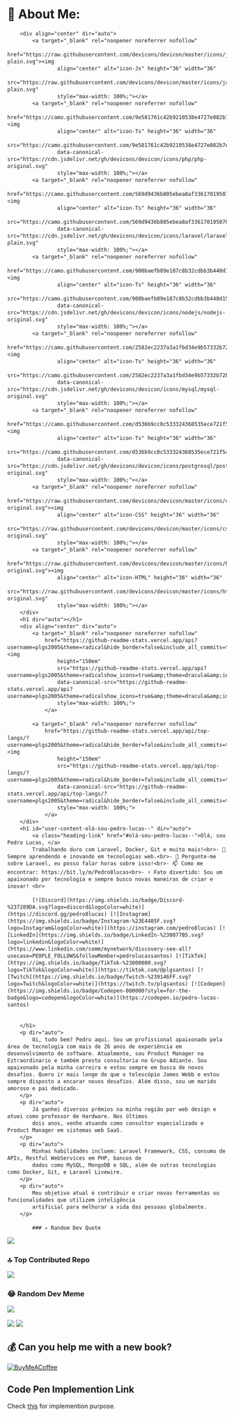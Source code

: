 # 💫 About Me:
        <div align="center" dir="auto">
            <a target="_blank" rel="noopener noreferrer nofollow"
                href="https://raw.githubusercontent.com/devicons/devicon/master/icons/javascript/javascript-plain.svg"><img
                    align="center" alt="icon-Js" height="36" width="36"
                    src="https://raw.githubusercontent.com/devicons/devicon/master/icons/javascript/javascript-plain.svg"
                    style="max-width: 100%;"></a>
            <a target="_blank" rel="noopener noreferrer nofollow"
                href="https://camo.githubusercontent.com/9e581761c42b9210538e4727e082b7e1db70a621da3481eb6a348bdb5257af70/68747470733a2f2f63646e2e6a7364656c6976722e6e65742f67682f64657669636f6e732f64657669636f6e2f69636f6e732f7068702f7068702d6f726967696e616c2e737667"><img
                    align="center" alt="icon-Ts" height="36" width="36"
                    src="https://camo.githubusercontent.com/9e581761c42b9210538e4727e082b7e1db70a621da3481eb6a348bdb5257af70/68747470733a2f2f63646e2e6a7364656c6976722e6e65742f67682f64657669636f6e732f64657669636f6e2f69636f6e732f7068702f7068702d6f726967696e616c2e737667"
                    data-canonical-src="https://cdn.jsdelivr.net/gh/devicons/devicon/icons/php/php-original.svg"
                    style="max-width: 100%;"></a>
            <a target="_blank" rel="noopener noreferrer nofollow"
                href="https://camo.githubusercontent.com/569d9436b805ebea8af336170195070fd7ad6b866459fb1208f260a4876981f7/68747470733a2f2f63646e2e6a7364656c6976722e6e65742f67682f64657669636f6e732f64657669636f6e2f69636f6e732f6c61726176656c2f6c61726176656c2d706c61696e2e737667"><img
                    align="center" alt="icon-Ts" height="36" width="36"
                    src="https://camo.githubusercontent.com/569d9436b805ebea8af336170195070fd7ad6b866459fb1208f260a4876981f7/68747470733a2f2f63646e2e6a7364656c6976722e6e65742f67682f64657669636f6e732f64657669636f6e2f69636f6e732f6c61726176656c2f6c61726176656c2d706c61696e2e737667"
                    data-canonical-src="https://cdn.jsdelivr.net/gh/devicons/devicon/icons/laravel/laravel-plain.svg"
                    style="max-width: 100%;"></a>
            <a target="_blank" rel="noopener noreferrer nofollow"
                href="https://camo.githubusercontent.com/900baefb89e187c8b32cdbb3b440d1502fe8f30a1a335cc5dc5868af0142f8b1/68747470733a2f2f63646e2e6a7364656c6976722e6e65742f67682f64657669636f6e732f64657669636f6e2f69636f6e732f6e6f64656a732f6e6f64656a732d6f726967696e616c2e737667"><img
                    align="center" alt="icon-Ts" height="36" width="36"
                    src="https://camo.githubusercontent.com/900baefb89e187c8b32cdbb3b440d1502fe8f30a1a335cc5dc5868af0142f8b1/68747470733a2f2f63646e2e6a7364656c6976722e6e65742f67682f64657669636f6e732f64657669636f6e2f69636f6e732f6e6f64656a732f6e6f64656a732d6f726967696e616c2e737667"
                    data-canonical-src="https://cdn.jsdelivr.net/gh/devicons/devicon/icons/nodejs/nodejs-original.svg"
                    style="max-width: 100%;"></a>
            <a target="_blank" rel="noopener noreferrer nofollow"
                href="https://camo.githubusercontent.com/2582ec2237a3a1fbd34e9b57332b72be27a7facb32abe7c2335e5f86e5f457a8/68747470733a2f2f63646e2e6a7364656c6976722e6e65742f67682f64657669636f6e732f64657669636f6e2f69636f6e732f6d7973716c2f6d7973716c2d6f726967696e616c2e737667"><img
                    align="center" alt="icon-Ts" height="36" width="36"
                    src="https://camo.githubusercontent.com/2582ec2237a3a1fbd34e9b57332b72be27a7facb32abe7c2335e5f86e5f457a8/68747470733a2f2f63646e2e6a7364656c6976722e6e65742f67682f64657669636f6e732f64657669636f6e2f69636f6e732f6d7973716c2f6d7973716c2d6f726967696e616c2e737667"
                    data-canonical-src="https://cdn.jsdelivr.net/gh/devicons/devicon/icons/mysql/mysql-original.svg"
                    style="max-width: 100%;"></a>
            <a target="_blank" rel="noopener noreferrer nofollow"
                href="https://camo.githubusercontent.com/d536b9cc0c533324368535ece721f5424f28eae3ec0e6f3847408948ecacfce6/68747470733a2f2f63646e2e6a7364656c6976722e6e65742f67682f64657669636f6e732f64657669636f6e2f69636f6e732f706f737467726573716c2f706f737467726573716c2d6f726967696e616c2e737667"><img
                    align="center" alt="icon-Ts" height="36" width="36"
                    src="https://camo.githubusercontent.com/d536b9cc0c533324368535ece721f5424f28eae3ec0e6f3847408948ecacfce6/68747470733a2f2f63646e2e6a7364656c6976722e6e65742f67682f64657669636f6e732f64657669636f6e2f69636f6e732f706f737467726573716c2f706f737467726573716c2d6f726967696e616c2e737667"
                    data-canonical-src="https://cdn.jsdelivr.net/gh/devicons/devicon/icons/postgresql/postgresql-original.svg"
                    style="max-width: 100%;"></a>
            <a target="_blank" rel="noopener noreferrer nofollow"
                href="https://raw.githubusercontent.com/devicons/devicon/master/icons/css3/css3-original.svg"><img
                    align="center" alt="icon-CSS" height="36" width="36"
                    src="https://raw.githubusercontent.com/devicons/devicon/master/icons/css3/css3-original.svg"
                    style="max-width: 100%;"></a>
            <a target="_blank" rel="noopener noreferrer nofollow"
                href="https://raw.githubusercontent.com/devicons/devicon/master/icons/html5/html5-original.svg"><img
                    align="center" alt="icon-HTML" height="36" width="36"
                    src="https://raw.githubusercontent.com/devicons/devicon/master/icons/html5/html5-original.svg"
                    style="max-width: 100%;"></a>
        </div>
        <h1 dir="auto"></h1>
        <div align="center" dir="auto">
            <a target="_blank" rel="noopener noreferrer nofollow"
                href="https://github-readme-stats.vercel.app/api?username=plgs2005&theme=radical&hide_border=false&include_all_commits=true&count_private=true"><img
                    height="150em"
                    src="https://github-readme-stats.vercel.app/api?username=plgs2005&theme=radicalshow_icons=true&amp;theme=dracula&amp;include_all_commits=true&amp;count_private=true"
                    data-canonical-src="https://github-readme-stats.vercel.app/api?username=plgs2005&theme=radicalshow_icons=true&amp;theme=dracula&amp;include_all_commits=true&amp;count_private=true&amp;show_icons=true&amp;theme=dracula&amp;include_all_commits=true&amp;count_private=true"
                    style="max-width: 100%;">
                </a>

            <a target="_blank" rel="noopener noreferrer nofollow"
                href="https://github-readme-stats.vercel.app/api/top-langs/?username=plgs2005&theme=radical&hide_border=false&include_all_commits=true&count_private=true&layout=compact"><img
                    height="150em"
                    src="https://github-readme-stats.vercel.app/api/top-langs/?username=plgs2005&theme=radical&hide_border=false&include_all_commits=true&count_private=true&layout=compact"
                    data-canonical-src="https://github-readme-stats.vercel.app/api/top-langs/?username=plgs2005&theme=radical&hide_border=false&include_all_commits=true&count_private=true&layout=compact&amp;layout=compact&amp;langs_count=8&amp;theme=dracula"
                    style="max-width: 100%;">
                </a>
        </div>
        <h1 id="user-content-olá-sou-pedro-lucas--" dir="auto">
            <a class="heading-link" href="#olá-sou-pedro-lucas--">Olá, sou Pedro Lucas, </a>
            Trabalhando duro com Laravel, Docker, Git e muito mais!<br>- 🌱 Sempre aprendendo e inovando em tecnologias web.<br>- 💬 Pergunte-me sobre Laravel, eu posso falar horas sobre isso!<br>- 📫 Como me encontrar: https://bit.ly/m/Pedro8lucas<br>- ⚡ Fato divertido: Sou um apaixonado por tecnologia e sempre busco novas maneiras de criar e inovar! <br>
            
            [![Discord](https://img.shields.io/badge/Discord-%237289DA.svg?logo=discord&logoColor=white)](https://discord.gg/pedro8lucas) [![Instagram](https://img.shields.io/badge/Instagram-%23E4405F.svg?logo=Instagram&logoColor=white)](https://instagram.com/pedro8lucas) [![LinkedIn](https://img.shields.io/badge/LinkedIn-%230077B5.svg?logo=linkedin&logoColor=white)](https://www.linkedin.com/comm/mynetwork/discovery-see-all?usecase=PEOPLE_FOLLOWS&followMember=pedrolucassantos) [![TikTok](https://img.shields.io/badge/TikTok-%23000000.svg?logo=TikTok&logoColor=white)](https://tiktok.com/@plgsantos) [![Twitch](https://img.shields.io/badge/Twitch-%239146FF.svg?logo=Twitch&logoColor=white)](https://twitch.tv/plgsantos) [![Codepen](https://img.shields.io/badge/Codepen-000000?style=for-the-badge&logo=codepen&logoColor=white)](https://codepen.io/pedro-lucas-santos)


        </h1>
        <p dir="auto">
            Oi, tudo bem? Pedro aqui. Sou um profissional apaixonado pela área de tecnologia com mais de 26 anos de experiência em desenvolvimento de software. Atualmente, sou Product Manager na Eztraordinario e também presto consultoria no Grupo Adiante. Sou apaixonado pela minha carreira e estou sempre em busca de novos desafios. Quero ir mais longe do que o telescópio James Webb e estou sempre disposto a encarar novos desafios. Além disso, sou um marido amoroso e pai dedicado.
        </p>
        <p dir="auto">
            Já ganhei diversos prêmios na minha região por web design e atuei como professor de Hardware. Nos últimos
            dois anos, venho atuando como consultor especializado e Product Manager em sistemas web SaaS.
        </p>
        <p dir="auto">
            Minhas habilidades incluem: Laravel Framework, CSS, consumo de APIs, Restful WebServices em PHP, bancos de
            dados como MySQL, MongoDB e SQL, além de outras tecnologias como Docker, Git, e Laravel Livewire.
        </p>
        <p dir="auto">
            Meu objetivo atual é contribuir e criar novas ferramentas ou funcionalidades que utilizem inteligência
            artificial para melhorar a vida das pessoas globalmente.
        </p>

            ### ✍️ Random Dev Quote

![](https://quotes-github-readme.vercel.app/api?type=horizontal&theme=tokyonight)

### 🔝 Top Contributed Repo
![](https://github-contributor-stats.vercel.app/api?username=plgs2005&limit=5&theme=dark&combine_all_yearly_contributions=true)

### 😂 Random Dev Meme
<img src='https://randommeme-five.vercel.app/' style="height: 400px; "/>

[![](https://visitcount.itsvg.in/api?id=plgs2005&label=Profile%20Views&color=12&pretty=false)](https://visitcount.itsvg.in)
<a href="https://visitcount.itsvg.in">
  <img src="https://visitcount.itsvg.in/api?id=plgs2005&label=Profile%20Views&color=12&pretty=false" />
</a>

  ## 💰 Can you help me with a new book?
  [![BuyMeACoffee](https://img.shields.io/badge/Buy%20Me%20a%20Coffee-ffdd00?style=for-the-badge&logo=buy-me-a-coffee&logoColor=black)](https://buymeacoffee.com/pedro8lucas) 

## Code Pen Implemention Link
Check [this](https://codepen.io/pedro-lucas-santos/pen/PoBrggK) for implemention purpose.

